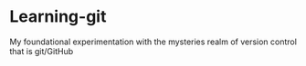 # Learning-git
My foundational experimentation with the mysteries realm of version control that is git/GitHub
